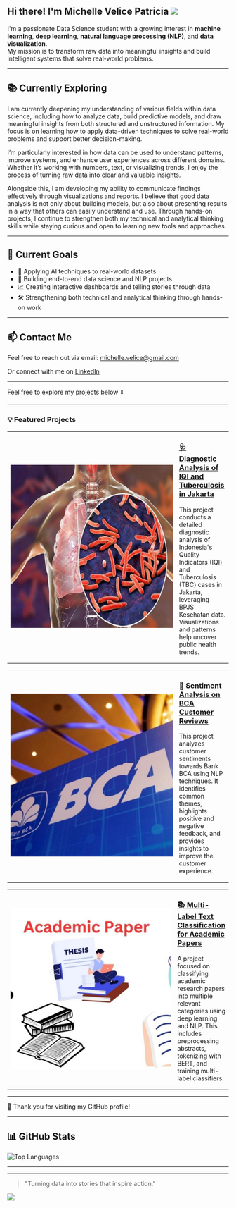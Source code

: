 ## Hi there! I'm Michelle Velice Patricia <img src="https://media.giphy.com/media/hvRJCLFzcasrR4ia7z/giphy.gif" width="30px"/>

I'm a passionate Data Science student with a growing interest in **machine learning**, **deep learning**, **natural language processing (NLP)**, and **data visualization**.  
My mission is to transform raw data into meaningful insights and build intelligent systems that solve real-world problems.

---

## 📚 Currently Exploring

I am currently deepening my understanding of various fields within data science, including how to analyze data, build predictive models, and draw meaningful insights from both structured and unstructured information. My focus is on learning how to apply data-driven techniques to solve real-world problems and support better decision-making.

I’m particularly interested in how data can be used to understand patterns, improve systems, and enhance user experiences across different domains. Whether it’s working with numbers, text, or visualizing trends, I enjoy the process of turning raw data into clear and valuable insights.

Alongside this, I am developing my ability to communicate findings effectively through visualizations and reports. I believe that good data analysis is not only about building models, but also about presenting results in a way that others can easily understand and use. Through hands-on projects, I continue to strengthen both my technical and analytical thinking skills while staying curious and open to learning new tools and approaches.

---

## 🎯 Current Goals
- 🚀 Applying AI techniques to real-world datasets  
- 🧩 Building end-to-end data science and NLP projects  
- 📈 Creating interactive dashboards and telling stories through data  
- 🛠️ Strengthening both technical and analytical thinking through hands-on work

---

## 📫 Contact Me

Feel free to reach out via email: [michelle.velice@gmail.com](mailto:michelle.velice@gmail.com)

Or connect with me on [LinkedIn](https://www.linkedin.com/in/michelle-velice-patricia/) 

---

Feel free to explore my projects below ⬇️

---

### 💡 Featured Projects

<table>
  <tr>
    <td width="370">
      <img src="https://github.com/chellecia/Diagnostics-Analysis-Article/blob/main/tbc%20gambar%20(1).jpg" alt="TBC Project" width="100%">
    </td>
    <td>
      <h3><a href="https://github.com/chellecia/Diagnostics-Analysis-Article">🩺 Diagnostic Analysis of IQI and Tuberculosis in Jakarta</a></h3>
      <p>
        This project conducts a detailed diagnostic analysis of Indonesia's Quality Indicators (IQI) and Tuberculosis (TBC) cases in Jakarta,
        leveraging BPJS Kesehatan data. Visualizations and patterns help uncover public health trends.
      </p>
    </td>
  </tr>
</table>

<table>
  <tr>
    <td width="370">
      <img src="https://github.com/chellecia/BCA-Customer-Review-Analysis/blob/main/bca%20sentimen.jpg" alt="BCA Sentiment Project" width="100%">
    </td>
    <td>
      <h3><a href="https://github.com/chellecia/BCA-Customer-Review-Analysis">💬 Sentiment Analysis on BCA Customer Reviews</a></h3>
      <p>
        This project analyzes customer sentiments towards Bank BCA using NLP techniques.
        It identifies common themes, highlights positive and negative feedback, and provides insights to improve the customer experience.
      </p>
    </td>
  </tr>
</table>

<table>
  <tr>
    <td width="370">
      <img src="https://github.com/chellecia/Multi-Label-Text-Classification-for-Academic-Papers/blob/main/academic%20gambar%20(2).jpg" alt="Multi-Label Text Classification" width="100%">
    </td>
    <td>
      <h3><a href="https://github.com/chellecia/Multi-Label-Text-Classification-for-Academic-Papers">📚 Multi-Label Text Classification for Academic Papers</a></h3>
      <p>
        A project focused on classifying academic research papers into multiple relevant categories using deep learning and NLP.
        This includes preprocessing abstracts, tokenizing with BERT, and training multi-label classifiers.
      </p>
    </td>
  </tr>
</table>

---

🌟 Thank you for visiting my GitHub profile!


---

## 📊 GitHub Stats

![Top Languages](https://github-readme-stats.vercel.app/api/top-langs/?username=chellecia&layout=compact&theme=default)

---

---

> "Turning data into stories that inspire action."
<img src="https://media0.giphy.com/media/v1.Y2lkPTc5MGI3NjExOHozd3diMG9nZDRyd3FzdjBuZTJiMGdpN3llYWs5c3h4YmF5dWV2eiZlcD12MV9pbnRlcm5hbF9naWZfYnlfaWQmY3Q9Zw/GrRgIa839nAwRa2qKW/giphy.gif" />

